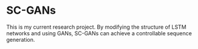 # SC-GANs
This is my current research project. By modifying the structure of LSTM networks and using GANs, SC-GANs can achieve a controllable sequence generation.
